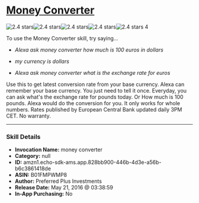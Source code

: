 # [Money Converter](http://alexa.amazon.com/#skills/amzn1.echo-sdk-ams.app.828bb900-446b-4d3e-a56b-b6c3861418de)
![2.4 stars](../../images/ic_star_black_18dp_1x.png)![2.4 stars](../../images/ic_star_black_18dp_1x.png)![2.4 stars](../../images/ic_star_half_black_18dp_1x.png)![2.4 stars](../../images/ic_star_border_black_18dp_1x.png)![2.4 stars](../../images/ic_star_border_black_18dp_1x.png) 4

To use the Money Converter skill, try saying...

* *Alexa ask money converter how much is 100 euros in dollars*

* *my currency is dollars*

* *Alexa ask money converter what is the exchange rate for euros*

Use this to get latest conversion rate from your base currency.
Alexa can remember your base currency. You just need to tell it once. Everyday, you can ask what's the exchange rate for pounds today. Or How much is 100 pounds. Alexa would do the conversion for you. It only works for whole numbers. Rates published by European Central Bank updated daily 3PM CET. No warranty.

***

### Skill Details

* **Invocation Name:** money converter
* **Category:** null
* **ID:** amzn1.echo-sdk-ams.app.828bb900-446b-4d3e-a56b-b6c3861418de
* **ASIN:** B01FMPWMP8
* **Author:** Preferred Plus Investments
* **Release Date:** May 21, 2016 @ 03:38:59
* **In-App Purchasing:** No
